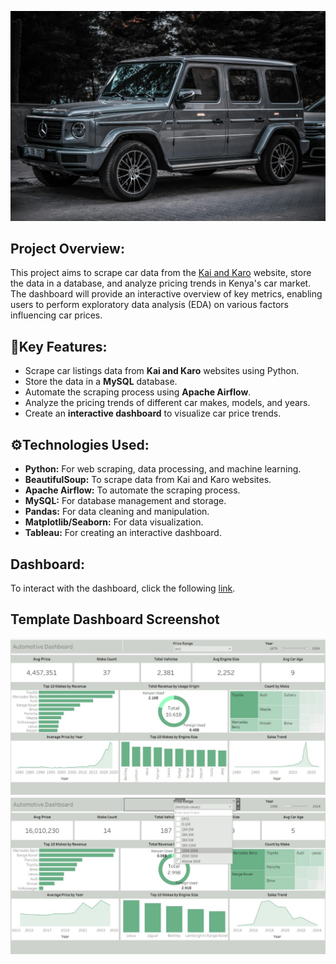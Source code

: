 ![](https://github.com/MithamoMorgan/Drive_Data_Analytics/blob/master/header_img.jpg)
## Project Overview:

This project aims to scrape car data from the [Kai and Karo](https://www.kaiandkaro.com/vehicles?model__make__vehicle_type=Automobile)  website, store the data in a database, and analyze pricing trends in Kenya's car market. The dashboard will provide an interactive overview of key metrics, enabling users to perform exploratory data analysis (EDA) on various factors influencing car prices.

## 🧠Key Features:

* Scrape car listings data from **Kai and Karo** websites using Python.
* Store the data in a **MySQL** database.
* Automate the scraping process using **Apache Airflow**.
* Analyze the pricing trends of different car makes, models, and years.
* Create an **interactive dashboard** to visualize car price trends.

## ⚙️Technologies Used:

* **Python:** For web scraping, data processing, and machine learning.
* **BeautifulSoup:** To scrape data from Kai and Karo websites.
* **Apache Airflow:** To automate the scraping process.
* **MySQL:** For database management and storage.
* **Pandas:** For data cleaning and manipulation.
* **Matplotlib/Seaborn:** For data visualization.
* **Tableau:** For creating an interactive dashboard.

## Dashboard:

To interact with the dashboard, click the following [link](https://public.tableau.com/app/profile/morgan.murimi/viz/Book1_17295698513280/Dashboard?publish=yes).

## Template Dashboard Screenshot

![](https://github.com/MithamoMorgan/Drive_Data_Analytics/blob/master/img1.jpg)
![](https://github.com/MithamoMorgan/Drive_Data_Analytics/blob/master/Img2.jpg)
